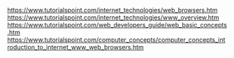 https://www.tutorialspoint.com/internet_technologies/web_browsers.htm
https://www.tutorialspoint.com/internet_technologies/www_overview.htm
https://www.tutorialspoint.com/web_developers_guide/web_basic_concepts.htm
https://www.tutorialspoint.com/computer_concepts/computer_concepts_introduction_to_internet_www_web_browsers.htm

<!--stackedit_data:
eyJoaXN0b3J5IjpbLTEwNzMxMjMwMTMsLTE4ODc5NTE2NjldfQ
==
-->